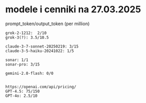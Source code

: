 # modele i cenniki na 27.03.2025

prompt_token/output_token (per million)

```
grok-2-1212:  2/10
grok-3(?): 3.5/10.5

claude-3-7-sonnet-20250219: 3/15
claude-3-5-haiku-20241022: 1/5

sonar: 1/1
sonar-pro: 3/15

gemini-2.0-flash: 0/0 


https://openai.com/api/pricing/
GPT-4.5: 75/150
GPT-4o: 2.5/10

```
